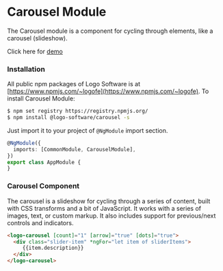 # Carousel Module
The Carousel module is a component for cycling through elements, like a carousel (slideshow).

Click here for [demo](http://design.logo.com.tr/#/docs/components/carousel-module#carouselmodule)

### Installation

All public npm packages of Logo Software is at [https://www.npmjs.com/~logofe](https://www.npmjs.com/~logofe).
To install Carousel Module:

  ```bash
$ npm set registry https://registry.npmjs.org/
$ npm install @logo-software/carousel -s
```

Just import it to your project of `@NgModule` import section.

```typescript
@NgModule({
  imports: [CommonModule, CarouselModule],
})
export class AppModule {
}
```

### Carousel Component

The carousel is a slideshow for cycling through a series of content,
built with CSS transforms and a bit of JavaScript. It works with a series of images,
text, or custom markup. It also includes support for previous/next controls and indicators.

```html
<logo-carousel [count]="1" [arrow]="true" [dots]="true">
  <div class="slider-item" *ngFor="let item of sliderItems">
     {{item.description}}
  </div>
</logo-carousel>
```
